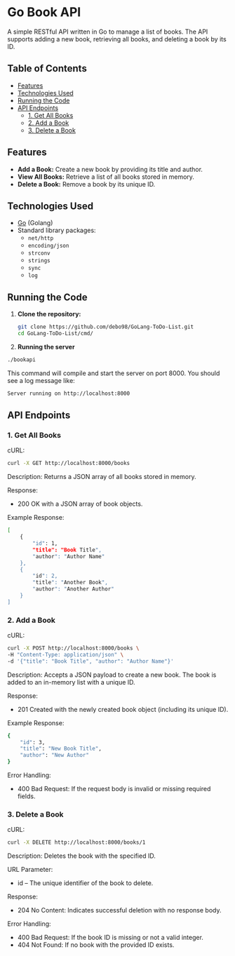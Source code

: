 # Go Book API

A simple RESTful API written in Go to manage a list of books. The API supports adding a new book, retrieving all books, and deleting a book by its ID.

## Table of Contents

- [Features](#features)
- [Technologies Used](#technologies-used)
- [Running the Code](#running-the-code)
- [API Endpoints](#api-endpoints)
  - [1. Get All Books](#1-get-all-books)
  - [2. Add a Book](#2-add-a-book)
  - [3. Delete a Book](#3-delete-a-book)

## Features

- **Add a Book:** Create a new book by providing its title and author.
- **View All Books:** Retrieve a list of all books stored in memory.
- **Delete a Book:** Remove a book by its unique ID.

## Technologies Used

- [Go](https://golang.org/) (Golang)
- Standard library packages:
  - `net/http`
  - `encoding/json`
  - `strconv`
  - `strings`
  - `sync`
  - `log`

## Running the Code

1. **Clone the repository:**

    ```bash
    git clone https://github.com/debo98/GoLang-ToDo-List.git
    cd GoLang-ToDo-List/cmd/
    ```

2. **Running the server**

```bash
./bookapi
```

This command will compile and start the server on port 8000. You should see a log message like:

```bash
Server running on http://localhost:8000
```

## API Endpoints

### 1. Get All Books

cURL:

```bash
curl -X GET http://localhost:8000/books
```

Description: Returns a JSON array of all books stored in memory.

Response:

- 200 OK with a JSON array of book objects.

Example Response:

```bash
[
    {
        "id": 1,
        "title": "Book Title",
        "author": "Author Name"
    },
    {
        "id": 2,
        "title": "Another Book",
        "author": "Another Author"
    }
]
```

### 2. Add a Book

cURL:

```bash
curl -X POST http://localhost:8000/books \
-H "Content-Type: application/json" \
-d '{"title": "Book Title", "author": "Author Name"}'
```

Description: Accepts a JSON payload to create a new book. The book is added to an in-memory list with a unique ID.

Response:

- 201 Created with the newly created book object (including its unique ID).

Example Response:

```bash
{
    "id": 3,
    "title": "New Book Title",
    "author": "New Author"
}
```

Error Handling:

- 400 Bad Request: If the request body is invalid or missing required fields.

### 3. Delete a Book

cURL:

```bash
curl -X DELETE http://localhost:8000/books/1
```

Description: Deletes the book with the specified ID.

URL Parameter:

- id – The unique identifier of the book to delete.

Response:

- 204 No Content: Indicates successful deletion with no response body.

Error Handling:

- 400 Bad Request: If the book ID is missing or not a valid integer.
- 404 Not Found: If no book with the provided ID exists.
